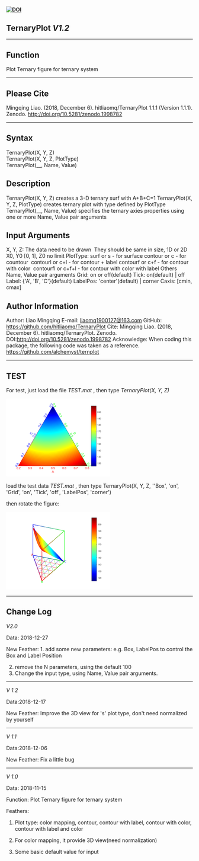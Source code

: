 #### [![DOI](https://zenodo.org/badge/160682550.svg)](https://zenodo.org/badge/latestdoi/160682550)

## TernaryPlot *V1.2*

***

## Function

 Plot Ternary figure for ternary system

---

## Please Cite

Mingqing Liao. (2018, December 6). hitliaomq/TernaryPlot 1.1.1 (Version 1.1.1). Zenodo. http://doi.org/10.5281/zenodo.1998782

***

## Syntax

TernaryPlot(X, Y, Z)  
TernaryPlot(X, Y, Z, PlotType)  
TernaryPlot(__, Name, Value)    

## Description

TernaryPlot(X, Y, Z) creates a 3-D ternary surf with A+B+C=1 
TernaryPlot(X, Y, Z, PlotType) creates ternary plot with type defined by PlotType
TernaryPlot(__, Name, Value) specifies the ternary axies properties using one or more Name, Value pair arguments

## Input Arguments
X, Y, Z: The data need to be drawn
​            They should be same in size, 1D or 2D
​             X0, Y0 [0, 1], Z0 no limit
PlotType: surf or s - for surface
​           contour or c - for countour
​           contourl or c+l - for contour + label
​           contourf or c+f - for contour with color
​           contourfl or c+f+l - for contour with color with label
 Others Name, Value pair arguments
   Grid: on or off(default)
   Tick: on(default) | off
   Label: {'A', 'B', 'C'}(default)
   LabelPos: 'center'(default) | corner
   Caxis: [cmin, cmax]

## Author Information
Author: Liao Mingqing
E-mail: liaomq1900127@163.com
GitHub: https://github.com/hitliaomq/TernaryPlot
Cite: Mingqing Liao. (2018, December 6). hitliaomq/TernaryPlot. Zenodo.
​      DOI:http://doi.org/10.5281/zenodo.1998782 
 Acknowledge: When coding this package, the following code was taken as a reference. https://github.com/alchemyst/ternplot

***

## TEST

For test, just load the file *TEST.mat* , then type *TernaryPlot(X, Y, Z)*

<img src="https://github.com/hitliaomq/TernaryPlot/blob/master/TEST/TEST.png" width="280" height="210"></img>

load the test data *TEST.mat* , then type TernaryPlot(X, Y, Z, ''Box', 'on', 'Grid', 'on', 'Tick', 'off', 'LabelPos', 'corner')

then rotate the figure:

<img src="https://github.com/hitliaomq/TernaryPlot/blob/master/TEST/TernaryPlot3D.png" width="280" height="210"></img>

---

## Change Log

*V2.0*

Data: 2018-12-27

New Feather: 1. add some new parameters: e.g. Box, LabelPos to control the Box and Label Position

2. remove the N parameters, using the default 100
3. Change the input type, using Name, Value pair arguments.

---

*V 1.2*

Data:2018-12-17

New Feather: Improve the 3D view for 's'  plot type, don't need normalized by yourself

---------------------------------------------------------------------------------------------------------------------

*V 1.1*

Data:2018-12-06

New Feather: Fix a little bug

----------------------------------------------------------------------------------

*V 1.0*

Data: 2018-11-15

Function: Plot Ternary figure for ternary system

Feathers:

1. Plot type: color mapping, contour, contour with label, contour with color, contour with label and color

2. For color mapping, it provide 3D view(need normalization)

3. Some basic default value for input




